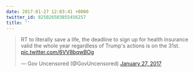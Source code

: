 ```yaml
---
date: 2017-01-27 12:03:41 +0000
twitter_id: 825026503855456257
title: ''
---
```


<blockquote class="twitter-tweet"><p lang="en" dir="ltr">RT to literally save a life, the deadline to sign up for health insurance valid the whole year regardless of Trump&#39;s actions is on the 31st. <a href="https://t.co/6VV8bqwBOg">pic.twitter.com/6VV8bqwBOg</a></p>&mdash; Gov Uncensored (@GovUncensored) <a href="https://twitter.com/GovUncensored/status/824833668657078273?ref_src=twsrc%5Etfw">January 27, 2017</a></blockquote>
<script async src="https://platform.twitter.com/widgets.js" charset="utf-8"></script>
